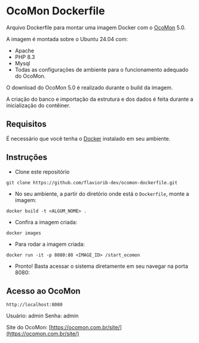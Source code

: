 # OcoMon Dockerfile

Arquivo Dockerfile para montar uma imagem Docker com o [OcoMon](www.ocomon.com.br/site) 5.0.

A imagem é montada sobre o Ubuntu 24.04 com:
- Apache
- PHP 8.3
- Mysql
- Todas as configurações de ambiente para o funcionamento adequado do OcoMon.

O download do OcoMon 5.0 é realizado durante o build da imagem.

A criação do banco e importação da estrutura e dos dados é feita durante a inicialização do contêiner.


## Requisitos

É necessário que você tenha o [Docker](https://www.docker.com/get-started/) instalado em seu ambiente.

## Instruções

- Clone este repositório
```shell
git clone https://github.com/flaviorib-dev/ocomon-dockerfile.git
```


- No seu ambiente, a partir do diretório onde está o `Dockerfile`, monte a imagem:
```shell
docker build -t <ALGUM_NOME> .
```

- Confira a imagem criada:
```shell
docker images
```

- Para rodar a imagem criada:
```shell
docker run -it -p 8080:80 <IMAGE_ID> /start_ocomon
```

- Pronto! Basta acessar o sistema diretamente em seu navegar na porta 8080:



## Acesso ao OcoMon

```
http://localhost:8080
```
Usuário: admin
Senha: admin


Site do OcoMon: [https://ocomon.com.br/site/](https://ocomon.com.br/site/)